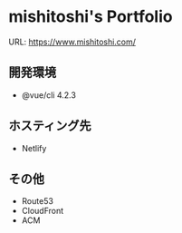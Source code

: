 # mishitoshi's Portfolio

URL: https://www.mishitoshi.com/

## 開発環境
- @vue/cli 4.2.3

## ホスティング先
- Netlify

## その他
- Route53
- CloudFront
- ACM
